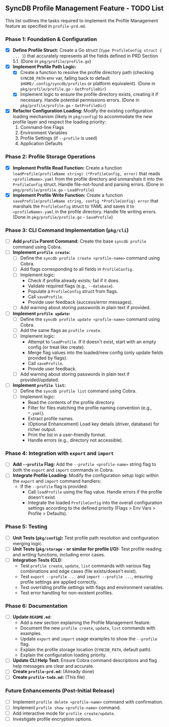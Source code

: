 ## SyncDB Profile Management Feature - TODO List

This list outlines the tasks required to implement the Profile Management feature as specified in `profile-prd.md`.

### Phase 1: Foundation & Configuration

*   [X] **Define Profile Struct:** Create a Go struct (`type ProfileConfig struct { ... }`) that accurately represents all the fields defined in PRD Section 5.1. (Done in `pkg/profile/profile.go`)
*   [X] **Implement Profile Path Logic:**
    *   [X] Create a function to resolve the profile directory path (checking `SYNCDB_PATH` env var, falling back to default `$HOME/.config/syncdb/profiles` or platform equivalent). (Done in `pkg/profile/profile.go` - `GetProfileDir`)
    *   [X] Implement logic to ensure the profile directory exists, creating it if necessary. Handle potential permissions errors. (Done in `pkg/profile/profile.go` - `GetProfileDir`)
*   [X] **Refactor Configuration Loading:** Modify the existing configuration loading mechanism (likely in `pkg/config`) to accommodate the new profile layer and respect the loading priority:
    1.  Command-line Flags
    2.  Environment Variables
    3.  Profile Settings (if `--profile` is used)
    4.  Application Defaults

### Phase 2: Profile Storage Operations

*   [X] **Implement Profile Read Function:** Create a function `loadProfile(profileName string) (*ProfileConfig, error)` that reads `<profileName>.yaml` from the profile directory and unmarshals it into the `ProfileConfig` struct. Handle file-not-found and parsing errors. (Done in `pkg/profile/profile.go` - `LoadProfile`)
*   [X] **Implement Profile Write Function:** Create a function `saveProfile(profileName string, config *ProfileConfig) error` that marshals the `ProfileConfig` struct to YAML and saves it to `<profileName>.yaml` in the profile directory. Handle file writing errors. (Done in `pkg/profile/profile.go` - `SaveProfile`)

### Phase 3: CLI Command Implementation (`pkg/cli`)

*   [ ] **Add `profile` Parent Command:** Create the base `syncdb profile` command using Cobra.
*   [ ] **Implement `profile create`:**
    *   [ ] Define the `syncdb profile create <profile-name>` command using Cobra.
    *   [ ] Add flags corresponding to all fields in `ProfileConfig`.
    *   [ ] Implement logic:
        *   Check if profile already exists; fail if it does.
        *   Validate required flags (e.g., `--database`).
        *   Populate a `ProfileConfig` struct from flags.
        *   Call `saveProfile`.
        *   Provide user feedback (success/error messages).
    *   [ ] Add warning about storing passwords in plain text if provided.
*   [ ] **Implement `profile update`:**
    *   [ ] Define the `syncdb profile update <profile-name>` command using Cobra.
    *   [ ] Add the same flags as `profile create`.
    *   [ ] Implement logic:
        *   Attempt to `loadProfile`. If it doesn't exist, start with an empty config (or treat like create).
        *   Merge flag values into the loaded/new config (only update fields provided by flags).
        *   Call `saveProfile`.
        *   Provide user feedback.
    *   [ ] Add warning about storing passwords in plain text if provided/updated.
*   [ ] **Implement `profile list`:**
    *   [ ] Define the `syncdb profile list` command using Cobra.
    *   [ ] Implement logic:
        *   Read the contents of the profile directory.
        *   Filter for files matching the profile naming convention (e.g., `*.yaml`).
        *   Extract profile names.
        *   (Optional Enhancement) Load key details (driver, database) for richer output.
        *   Print the list in a user-friendly format.
        *   Handle errors (e.g., directory not accessible).

### Phase 4: Integration with `export` and `import`

*   [ ] **Add `--profile` Flag:** Add the `--profile <profile-name>` string flag to both the `export` and `import` commands in Cobra.
*   [ ] **Integrate Profile Loading:** Modify the configuration setup logic within the `export` and `import` command handlers:
    *   If the `--profile` flag is provided:
        *   Call `loadProfile` using the flag value. Handle errors if the profile doesn't exist.
        *   Integrate the loaded `ProfileConfig` into the overall configuration settings according to the defined priority (Flags > Env Vars > Profile > Defaults).

### Phase 5: Testing

*   [ ] **Unit Tests (`pkg/config`):** Test profile path resolution and configuration merging logic.
*   [ ] **Unit Tests (`pkg/storage` - or similar for profile I/O):** Test profile reading and writing functions, including error cases.
*   [ ] **Integration Tests (CLI):**
    *   Test `profile create`, `update`, `list` commands with various flag combinations and edge cases (file exists/doesn't exist).
    *   Test `export --profile ...` and `import --profile ...`, ensuring profile settings are applied correctly.
    *   Test overriding profile settings with flags and environment variables.
    *   Test error handling for non-existent profiles.

### Phase 6: Documentation

*   [ ] **Update `README.md`:**
    *   Add a new section explaining the Profile Management feature.
    *   Document the new `profile create`, `update`, `list` commands with examples.
    *   Update `export` and `import` usage examples to show the `--profile` flag.
    *   Explain the profile storage location (`SYNCDB_PATH`, default path).
    *   Explain the configuration loading priority.
*   [ ] **Update CLI Help Text:** Ensure Cobra command descriptions and flag help messages are clear and accurate.
*   [ ] **Create `profile-prd.md`:** (Already done)
*   [ ] **Create `profile-todo.md`:** (This file)

### Future Enhancements (Post-Initial Release)

*   [ ] Implement `profile delete <profile-name>` command with confirmation.
*   [ ] Implement `profile show <profile-name>` command.
*   [ ] Add interactive mode for `profile create/update`.
*   [ ] Investigate profile encryption options.
